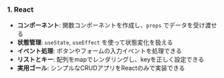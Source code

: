 ### 1. React

* **コンポーネント**: 関数コンポーネントを作成し、`props` でデータを受け渡せる
* **状態管理**: `useState`, `useEffect` を使って状態変化を扱える
* **イベント処理**: ボタンやフォームの入力イベントを処理できる
* **リストとキー**: 配列をmapでレンダリングし、keyを正しく設定できる
* **実用ゴール**: シンプルなCRUDアプリをReactのみで実装できる
